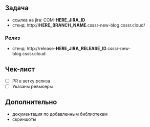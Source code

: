 ## Задача
- ссылка на jira: COM-__HERE_JIRA_ID__
- стенд: http://__HERE_BRANCH_NAME__.csssr-new-blog.csssr.cloud/

### Релиз
* стенд: http://release-__HERE_JIRA_RELEASE_ID__.csssr-new-blog.csssr.cloud

## Чек-лист
- [ ] PR в ветку релиза
- [ ] Указаны ревьюеры

## Дополнительно
* документация по добавленным библиотекам
* скриншоты

